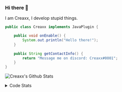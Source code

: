 ### Hi there 👋

I am Creaxx, I develop stupid things. 

```java
public class Creaxx implements JavaPlugin {

    public void onEnable() {
        System.out.println("Hello there!");
    }
    
    public String getContactInfo() {
        return "Message me on discord: Creaxx#0001";
    }
}
```

![Creaxx's Github Stats](https://github-readme-stats.vercel.app/api?username=CreaxxOG&show_icons=true&theme=dark&count_private=true)

<details>
  <summary>Code Stats</summary>

<!--START_SECTION:waka-->
![Code Time](http://img.shields.io/badge/Code%20Time-771%20hrs%2028%20mins-blue)

![Lines of code](https://img.shields.io/badge/From%20Hello%20World%20I%27ve%20Written-2%20Thousand%20lines%20of%20code-blue)

**🐱 My GitHub Data** 

> 🏆 271 Contributions in the Year 2022
 > 
> 📦 228.7 kB Used in GitHub's Storage 
 > 
> 🚫 Not Opted to Hire
 > 
> 📜 3 Public Repositories 
 > 
> 🔑 2 Private Repositories  
 > 
**I'm a Night 🦉** 

```text
🌞 Morning    17 commits     ██░░░░░░░░░░░░░░░░░░░░░░░   7.91% 
🌆 Daytime    77 commits     █████████░░░░░░░░░░░░░░░░   35.81% 
🌃 Evening    104 commits    ████████████░░░░░░░░░░░░░   48.37% 
🌙 Night      17 commits     ██░░░░░░░░░░░░░░░░░░░░░░░   7.91%

```
📅 **I'm Most Productive on Wednesday** 

```text
Monday       46 commits     █████░░░░░░░░░░░░░░░░░░░░   21.4% 
Tuesday      35 commits     ████░░░░░░░░░░░░░░░░░░░░░   16.28% 
Wednesday    47 commits     █████░░░░░░░░░░░░░░░░░░░░   21.86% 
Thursday     13 commits     █░░░░░░░░░░░░░░░░░░░░░░░░   6.05% 
Friday       22 commits     ██░░░░░░░░░░░░░░░░░░░░░░░   10.23% 
Saturday     36 commits     ████░░░░░░░░░░░░░░░░░░░░░   16.74% 
Sunday       16 commits     █░░░░░░░░░░░░░░░░░░░░░░░░   7.44%

```


📊 **This Week I Spent My Time On** 

```text
💬 Programming Languages: 
Java                     30 hrs 10 mins      █████████████████████░░░░   86.79% 
XML                      2 hrs 27 mins       █░░░░░░░░░░░░░░░░░░░░░░░░   7.07% 
YAML                     59 mins             ░░░░░░░░░░░░░░░░░░░░░░░░░   2.83% 
Kotlin                   27 mins             ░░░░░░░░░░░░░░░░░░░░░░░░░   1.32% 
TypeScript               22 mins             ░░░░░░░░░░░░░░░░░░░░░░░░░   1.1%

🔥 Editors: 
IntelliJ                 34 hrs 35 mins      █████████████████████████   100.0%

```

**I Mostly Code in Java** 

```text
Java                     3 repos             ████████████░░░░░░░░░░░░░   50.0% 
EJS                      1 repo              ████░░░░░░░░░░░░░░░░░░░░░   16.67% 
Kotlin                   1 repo              ████░░░░░░░░░░░░░░░░░░░░░   16.67% 
Python                   1 repo              ████░░░░░░░░░░░░░░░░░░░░░   16.67%

```



 Last Updated on 14/08/2022 06:29:23 UTC
<!--END_SECTION:waka-->
</details>
